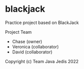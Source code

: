 # blackjack
Practice project based on BlackJack

Project Team
* Chase (owner)
* Veronica (collaborator)
* David (collaborator)

Copyright (c) Team Java Jedis 2022
